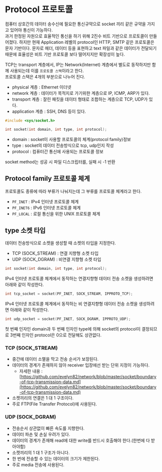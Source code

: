 # Protocol 프로토콜

컴퓨터 상호간의 데이터 송수신에 필요한 통신규약으로 socket 끼리 같은 규약을 가지고 있어야 통신이 가능하다.<br>
과거 한정된 자원으로 효율적인 통신을 하기 위해 2진수 비트 기반으로 프로토콜이 만들어졌다. 하지만 현재 Application 레벨의 protocol인 HTTP, SMTP 같은 프로토콜은 문자 기반이다. 문자로 헤더, 데이터 등을 표현하고 text 파일과 같은 데이터가 전달되기 때문에 효율성은 비트 기반 프로토콜 보다 떨어지지만 확장성이 높다.<br>

TCP는 transport 계층에서, IP는 Network(Internet) 계층에서 별도로 동작하지만 함께 사용되는데 이를 ```프로토콜 스택```이라고 한다.<br>
프로토콜 스택은 4개의 부분으로 나누어 진다.<br>

- physical 계층 : Ethernet 이더넷
- network 계층 : 데이터가 목적지로 가기위한 계층으로 IP, ICMP, ARP가 있다.
- transport 계층 : 잘린 패킷을 데이터 형태로 조합하는 계층으로 TCP, UDP가 있다.
- application 계층 : SSH, DNS 등이 있다.

```c
#include <sys/socket.h>

int socket(int domain, int type, int protocol);
```

- domain : socket이 사용할 프로토콜의 체계(protocol family)정보
- type : socket의 데이터 전송방식으로 tcp, udp인지 작성
- protocol : 컴퓨터간 통신에 사용되는 프로토콜 정보

socket method는 성공 시 파일 디스크립터를, 실패 시 -1 반환<br>


## Protocol family 프로토콜 체계

프로토콜도 종류에 따라 부류가 나눠지는데 그 부류를 프로토콜 체계라고 한다.<br>

- ```PF_INET``` : IPv4 인터넷 프로토콜 체계
- ```PF_INET6``` : IPv6 인터넷 프로토콜 체계
- ```PF_LOCAL``` : 로컬 통신을 위한 UNIX 프로토콜 체계


## type 소켓 타입 

데이터 전송방식으로 소켓을 생성할 때 소켓의 타입을 지정한다.<br>

- TCP (SOCK_STREAM) : 연결 지향형 소켓 타입
- UDP (SOCK_DGRAM) : 비연결 지향형 소켓 타입

```c
int socket(int domain, int type, int protocol);
```

IPv4 인터넷 프로토콜 체계에서 동작하는 연결지향형 데이터 전송 소켓을 생성하려면 아래와 같이 작성한다.<br>
```c
int tcp_socket = socket(PF_INET, SOCK_STREAM, IPPROTO_TCP);
```
IPv4 인터넷 프로토콜 체계에서 동작하는 비 연결지향형 데이터 전송 소켓을 생성하려면 아래와 같이 작성한다.<br>
```c
int udp_socket = socket(PF_INET, SOCK_DGRAM, IPPROTO_UDP);
```

첫 번째 인자인 domain과 두 번째 인자인 type에 의해 socket의 protocol이 결정되므로 3번째 인자인 protocol은 0으로 전달해도 상관없다.<br>



### TCP (SOCK_STREAM)

- 중간에 데이터 소멸을 막고 전송 순서가 보장된다.
- 데이터의 경계가 존재하지 않아 receiver 입장에선 받는 단위 지정이 가능하다. 
  - 자세한 내용 : [https://github.com/evelyn82/network/blob/master/socket/boundary-of-tcp-transmission-data.md](https://github.com/evelyn82/network/blob/master/socket/boundary-of-tcp-transmission-data.md)
- 소켓끼리의 연결은 1 대 1 구조이다.
- 주로 FTP(File Transfer Protocol)에 사용된다.

### UDP (SOCK_DGRAM)

- 전송순서 상관없이 빠른 속도를 지향한다.
- 데이터 파손 및 손실 우려가 있다.
- 데이터의 경계가 존재해 read에 대한 write를 반드시 호출해야 한다.(한번에 다 받아야함)
- 소켓끼리의 1 대 1 구조가 아니다.
- 한 번에 전송할 수 있는 데이터의 크기가 제한된다.
- 주로 media 전송에 사용된다.




